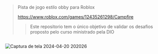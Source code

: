 > Pista de jogo estilo obby para Roblox
>
> https://www.roblox.com/games/12435261298/Campfire
> >Este repositorio tem o único objetivo de validar os desafios proposto pelo curso ministrado pela DIO
##

![Captura de tela 2024-04-20 202026](https://github.com/jeziel-nogueira/desafio-roblox1/assets/119265934/11046103-bcb8-4474-b3ca-7ff2aa1a50b6)

